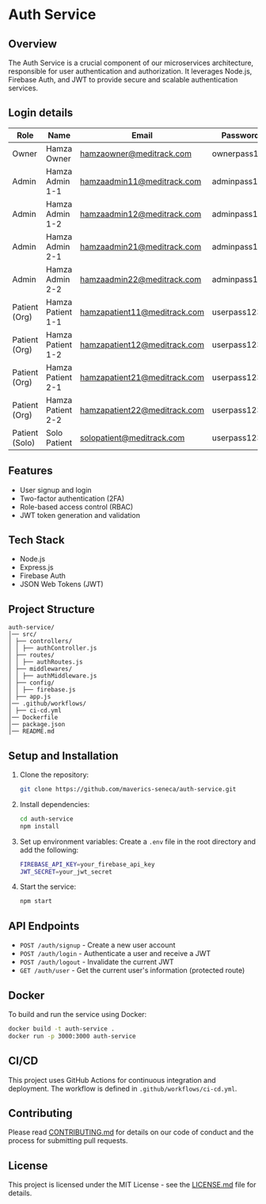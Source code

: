 # Auth Service

## Overview

The Auth Service is a crucial component of our microservices architecture, responsible for user authentication and authorization. It leverages Node.js, Firebase Auth, and JWT to provide secure and scalable authentication services.

## Login details

| Role            | Name               | Email                          | Password      |
|------------------|--------------------|--------------------------------|---------------|
| Owner           | Hamza Owner        | hamzaowner@meditrack.com       | ownerpass123  |
| Admin           | Hamza Admin 1-1    | hamzaadmin11@meditrack.com     | adminpass123  |
| Admin           | Hamza Admin 1-2    | hamzaadmin12@meditrack.com     | adminpass123  |
| Admin           | Hamza Admin 2-1    | hamzaadmin21@meditrack.com     | adminpass123  |
| Admin           | Hamza Admin 2-2    | hamzaadmin22@meditrack.com     | adminpass123  |
| Patient (Org)   | Hamza Patient 1-1  | hamzapatient11@meditrack.com   | userpass123   |
| Patient (Org)   | Hamza Patient 1-2  | hamzapatient12@meditrack.com   | userpass123   |
| Patient (Org)   | Hamza Patient 2-1  | hamzapatient21@meditrack.com   | userpass123   |
| Patient (Org)   | Hamza Patient 2-2  | hamzapatient22@meditrack.com   | userpass123   |
| Patient (Solo)  | Solo Patient       | solopatient@meditrack.com      | userpass123   |

## Features

- User signup and login
- Two-factor authentication (2FA)
- Role-based access control (RBAC)
- JWT token generation and validation

## Tech Stack

- Node.js
- Express.js
- Firebase Auth
- JSON Web Tokens (JWT)

## Project Structure

```
auth-service/
│── src/
│ ├── controllers/
│ │ ├── authController.js
│ ├── routes/
│ │ ├── authRoutes.js
│ ├── middlewares/
│ │ ├── authMiddleware.js
│ ├── config/
│ │ ├── firebase.js
│ ├── app.js
│── .github/workflows/
│ ├── ci-cd.yml
│── Dockerfile
│── package.json
│── README.md
```

## Setup and Installation

1. Clone the repository:

   ```sh
   git clone https://github.com/maverics-seneca/auth-service.git
   ```

2. Install dependencies:

   ```sh
   cd auth-service
   npm install
   ```

3. Set up environment variables:
   Create a `.env` file in the root directory and add the following:

   ```sh
   FIREBASE_API_KEY=your_firebase_api_key
   JWT_SECRET=your_jwt_secret
   ```

4. Start the service:

   ```sh
   npm start
   ```

## API Endpoints

- `POST /auth/signup` - Create a new user account
- `POST /auth/login` - Authenticate a user and receive a JWT
- `POST /auth/logout` - Invalidate the current JWT
- `GET /auth/user` - Get the current user's information (protected route)

## Docker

To build and run the service using Docker:

```sh
docker build -t auth-service .
docker run -p 3000:3000 auth-service
```

## CI/CD

This project uses GitHub Actions for continuous integration and deployment. The workflow is defined in `.github/workflows/ci-cd.yml`.

## Contributing

Please read [CONTRIBUTING.md](CONTRIBUTING.md) for details on our code of conduct and the process for submitting pull requests.

## License

This project is licensed under the MIT License - see the [LICENSE.md](LICENSE.md) file for details.